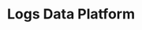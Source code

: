 ---
title: Logs Data Platform
slug: logs-data-platform
excerpt: Index your logs from any source. Analyze your applications and infrastructure data in real-time. Share selected business intelligence with your collaborators.
sections: Get Started, Use cases, Features, Visualize your logs, Logging libraries
order: 10
---